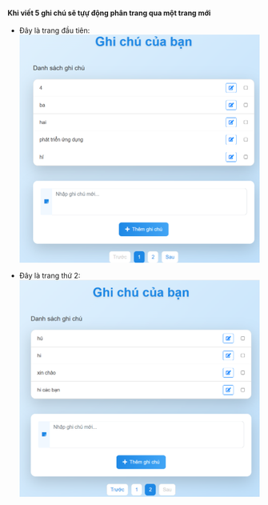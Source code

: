 #### Khi viết 5 ghi chú sẽ tựự động phân trang qua một trang mới

- Đây là trang đầu tiên:
  ![alt text](images/page1.png)

- Đây là trang thứ 2:
  ![alt text](images/page2.png)
